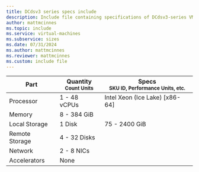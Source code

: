 ```yaml
---
title: DCdsv3 series specs include
description: Include file containing specifications of DCdsv3-series VM sizes.
author: mattmcinnes
ms.topic: include
ms.service: virtual-machines
ms.subservice: sizes
ms.date: 07/31/2024
ms.author: mattmcinnes
ms.reviewer: mattmcinnes
ms.custom: include file
---
```

| Part | Quantity <br><sup>Count Units | Specs <br><sup>SKU ID, Performance Units, etc.  |
|---|---|---|
| Processor      | 1 - 48 vCPUs       | Intel Xeon (Ice Lake) [x86-64]                               |
| Memory         | 8 - 384 GiB          |                                  |
| Local Storage  | 1 Disk           | 75 - 2400 GiB                               |
| Remote Storage | 4 - 32 Disks    |     |
| Network        | 2 - 8 NICs          |                            |
| Accelerators   | None              |                                   |

